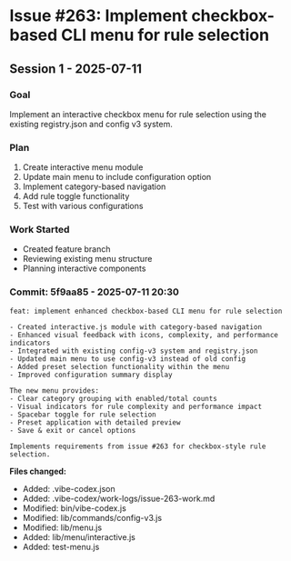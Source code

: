 # Issue #263: Implement checkbox-based CLI menu for rule selection

## Session 1 - 2025-07-11

### Goal
Implement an interactive checkbox menu for rule selection using the existing registry.json and config v3 system.

### Plan
1. Create interactive menu module
2. Update main menu to include configuration option
3. Implement category-based navigation
4. Add rule toggle functionality
5. Test with various configurations

### Work Started
- Created feature branch
- Reviewing existing menu structure
- Planning interactive components
### Commit: 5f9aa85 - 2025-07-11 20:30
```
feat: implement enhanced checkbox-based CLI menu for rule selection

- Created interactive.js module with category-based navigation
- Enhanced visual feedback with icons, complexity, and performance indicators
- Integrated with existing config-v3 system and registry.json
- Updated main menu to use config-v3 instead of old config
- Added preset selection functionality within the menu
- Improved configuration summary display

The new menu provides:
- Clear category grouping with enabled/total counts
- Visual indicators for rule complexity and performance impact
- Spacebar toggle for rule selection
- Preset application with detailed preview
- Save & exit or cancel options

Implements requirements from issue #263 for checkbox-style rule selection.
```

**Files changed:**
- Added: .vibe-codex.json
- Added: .vibe-codex/work-logs/issue-263-work.md
- Modified: bin/vibe-codex.js
- Modified: lib/commands/config-v3.js
- Modified: lib/menu.js
- Added: lib/menu/interactive.js
- Added: test-menu.js


